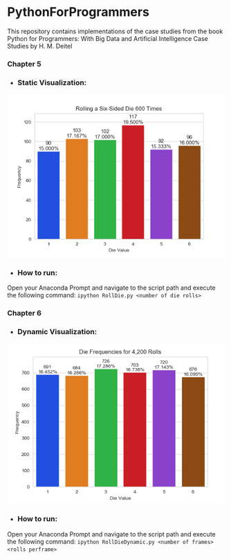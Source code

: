 # PythonForProgrammers

This repository contains implementations of the case studies from the book Python for Programmers: With Big Data and Artificial Intelligence Case Studies by H. M. Deitel

### Chapter 5
- ### Static Visualization:
<img src="ch05/static visualization.png">

- ### How to run:
Open your Anaconda Prompt and navigate to the script path and execute the following command: `ipython RollDie.py <number of die rolls>`

### Chapter 6
- ### Dynamic Visualization:
<img src="ch06/dynamic visualization.gif" >

- ### How to run:
Open your Anaconda Prompt and navigate to the script path and execute the following command: `ipython RollDieDynamic.py <number of frames> <rolls perframe>`
